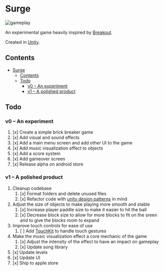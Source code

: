 # Surge

![gameplay](https://github.com/SlickJohnson/Surge/blob/master/docs/previews/gameplay.gif)

An experimental game heavily inspired by [Breakout](https://en.wikipedia.org/wiki/Breakout_(video_game)).

Created in [Unity](https://unity3d.com/).

## Contents

- [Surge](#surge)
    - [Contents](#contents)
    - [Todo](#todo)
        - [v0 – An experiment](#v0-%E2%80%93-an-experiment)
        - [v1 – A polished product](#v1-%E2%80%93-a-polished-product)

## Todo

### v0 – An experiment

1. [x] Create a simple brick breaker game
2. [x] Add visual and sound effects
3. [x] Add a main menu screen and add other UI to the game
4. [x] Add music visualization effect to objects
5. [x] Add a score system
6. [x] Add gameover screen
7. [x] Release alpha on android store

### v1 – A polished product

1. Cleanup codebase
    1. [x] Format folders and delete unused files
    2. [x] Refactor code with [unity design patterns](https://github.com/Naphier/unity-design-patterns) in mind
2. Adjust the size of objects to make playing more smooth and stable
    1. [x] Increase player paddle size to make it easier to hit the ball
    2. [x] Decrease block size to allow for more blocks to fit on the sreen and to give the blocks room to expand
3. Improve touch controls for ease of use
    1. [ ] Add [TouchKit](https://github.com/prime31/TouchKit) to handle touch gestures
4. Make the music visualization effect a core mechanic of the game
    1. [x] Adjust the intensity of the effect to have an impact on gameplay
    2. [x] Update song library
5. [x] Update levels
6. [x] Update UI
7. [x] Ship to apple store
